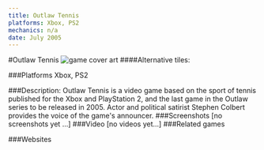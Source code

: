 ```yaml
---
title: Outlaw Tennis
platforms: Xbox, PS2
mechanics: n/a
date: July 2005
---
```

#Outlaw Tennis
![game cover art](//images.igdb.com/igdb/image/upload/t_cover_big/xcbifkfuyaxxq04wnliq.jpg "Logo Title Text 1")
####Alternative tiles:

###Platforms
Xbox, PS2

###Description:
Outlaw Tennis is a video game based on the sport of tennis published for the Xbox and PlayStation 2, and the last game in the Outlaw series to be released in 2005. Actor and political satirist Stephen Colbert provides the voice of the game's announcer.
###Screenshots
[no screenshots yet ...]
###Video
[no videos yet...]
###Related games

###Websites

